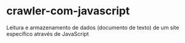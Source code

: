 # crawler-com-javascript
Leitura e armazenamento de dados (documento de texto) de um site específico através de JavaScript
